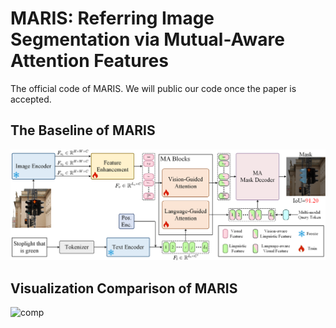 # MARIS: Referring Image Segmentation via Mutual-Aware Attention Features
The official code of MARIS. We will public our code once the paper is accepted.
## The Baseline of MARIS
![baseline](pics/overview.png "The architecture of MARIS")
## Visualization Comparison of MARIS
![comp](pics/comp.png "Comparison across different methods.")

